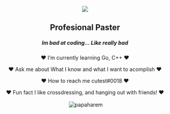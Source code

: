 <p align="center">
<img align = "center" src= "https://media.giphy.com/media/zVXNuCvT5OADsEGsVq/giphy.gif">
</p>

<h2 align="center"> Profesional Paster </h2>

<h5 align="center"> Im bad at coding... Like really bad </h5>


 <p align="center">
 ❤ I’m currently learning Go, C++ ❤
 </p>
 <p align="center">
 ❤ Ask me about What I know and what I want to acomplish ❤
 </p>
 <p align="center">
 ❤ How to reach me cutest#0018 ❤
 </p>
 <p align="center">
 ❤ Fun fact I like crossdressing, and hanging out with friends! ❤
 </p>



<p align="center">&nbsp;<img align="center" src="https://github-readme-stats.vercel.app/api?username=papaharem&show_icons=true&theme=dark&title_color=ffffff&text_color=ffffff&bg_color=61486a&locale=en" alt="papaharem" /></p>
